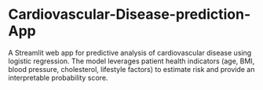 # Cardiovascular-Disease-prediction-App
A Streamlit web app for predictive analysis of cardiovascular disease using logistic regression. The model leverages patient health indicators (age, BMI, blood pressure, cholesterol, lifestyle factors) to estimate risk and provide an interpretable probability score.
